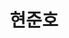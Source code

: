 ---
layout: hubs
key: Q12625091
title: 현준호
name: 현준호
image: 
description: 일제 강점기의 금융인
score: 4.698144233027954e-05
degree: 4
---